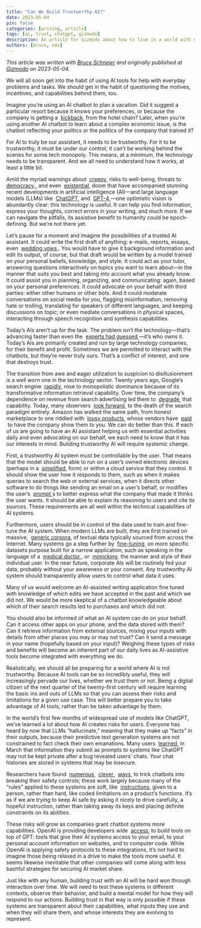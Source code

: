 ```yaml
---
title: "Can We Build Trustworthy AI?"
date: 2023-05-04
pin: false
categories: [writing, article]
tags: [ai, trust, chatgpt, gizmodo]
description: An article for Gizmodo about how to live in a world with untrustworthy AI.
authors: [bruce, nes]
---
```


*This article was written with [Bruce Schneier](https://www.schneier.com) and originally published at [Gizmodo](https://gizmodo.com/ai-chatgpt-can-we-build-trustworthy-ai-1850405280?rev=1683225902283) on 2023-05-04.*

<p>
	We will all soon get into the habit of using AI tools for help with everyday problems and tasks. We should get in the habit of questioning the motives, incentives, and capabilities behind them, too.
</p>
<p>
	Imagine you&rsquo;re using an AI chatbot to plan a vacation. Did it suggest a particular resort because it knows your preferences, or because the company is getting a&nbsp;
	<a href="https://www.theverge.com/2023/3/29/23662476/microsoft-bing-chatbot-ads-revenue-sharing">
		kickback
	</a>
	&nbsp;from the hotel chain? Later, when you&rsquo;re using another AI chatbot to learn about a complex economic issue, is the chatbot reflecting your politics or the politics of the company that trained it?
</p>
<p>
	For AI to truly be our assistant, it needs to be trustworthy. For it to be trustworthy, it must be under our control; it can&rsquo;t be working behind the scenes for some tech monopoly. This means, at a minimum, the technology needs to be transparent. And we all need to understand how it works, at least a little bit.
</p>
<p>
	Amid the myriad warnings about&nbsp;
	<a href="https://www.nytimes.com/2023/02/16/technology/bing-chatbot-microsoft-chatgpt.html">
		creepy
	</a>
	&nbsp;risks to well-being, threats to&nbsp;
	<a href="https://www.nytimes.com/2023/01/15/opinion/ai-chatgpt-lobbying-democracy.html">
		democracy
	</a>
	, and even&nbsp;
	<a href="https://nickbostrom.com/papers/vulnerable.pdf">
		existential
	</a>
	&nbsp;doom that have accompanied stunning recent developments in artificial intelligence (AI)&mdash;and large language models (LLMs) like&nbsp;
	<a href="https://gizmodo.com/chat-gpt-openai-ai-finance-ai-everything-we-know-1850018307">
		ChatGPT
	</a>
	&nbsp;and&nbsp;
	<a href="https://gizmodo.com/chatbot-gpt4-open-ai-ai-bing-microsoft-1850229989">
		GPT-4
	</a>
	&mdash;one optimistic vision is abundantly clear: this technology is useful. It can help you find information, express your thoughts, correct errors in your writing, and much more. If we can navigate the pitfalls, its assistive benefit to humanity could be epoch-defining. But we&rsquo;re not there yet.
</p>
<p>
	Let&rsquo;s pause for a moment and imagine the possibilities of a trusted AI assistant. It could write the first draft of anything: e-mails, reports, essays, even&nbsp;
	<a href="https://www.cnn.com/2023/04/12/tech/chatgpt-wedding-vows/index.html">
		wedding vows
	</a>
	. You would have to give it background information and edit its output, of course, but that draft would be written by a model trained on your personal beliefs, knowledge, and style. It could act as your tutor, answering questions interactively on topics you want to learn about&mdash;in the manner that suits you best and taking into account what you already know. It could assist you in planning, organizing, and communicating: again, based on your personal preferences. It could advocate on your behalf with third parties: either other humans or other bots. And it could moderate conversations on social media for you, flagging misinformation, removing hate or trolling, translating for speakers of different languages, and keeping discussions on topic; or even mediate conversations in physical spaces, interacting through speech recognition and synthesis capabilities.
</p>
<p>
	Today&rsquo;s AIs aren&rsquo;t up for the task. The problem isn&rsquo;t the technology&mdash;that&rsquo;s advancing faster than even the&nbsp;
	<a href="https://arxiv.org/pdf/2206.04132.pdf">
		experts had guessed
	</a>
	&mdash;it&rsquo;s who owns it. Today&rsquo;s AIs are primarily created and run by large technology companies, for their benefit and profit. Sometimes we are permitted to interact with the chatbots, but they&rsquo;re never truly ours. That&rsquo;s a conflict of interest, and one that destroys trust.
</p>
<p>
	The transition from awe and eager utilization to suspicion to disillusionment is a well worn one in the technology sector. Twenty years ago, Google&rsquo;s search engine&nbsp;
	<a href="https://www.fool.com/investing/general/2013/05/20/google-stock-buy-it-and-hold-it-for-life.aspx">
		rapidly
	</a>
	&nbsp;rose to monopolistic dominance because of its transformative information retrieval capability. Over time, the company&rsquo;s dependence on revenue from search advertising led them to&nbsp;
	<a href="https://theconversation.com/is-google-getting-worse-increased-advertising-and-algorithm-changes-may-make-it-harder-to-find-what-youre-looking-for-166966">
		degrade
	</a>
	&nbsp;that capability. Today, many observers&nbsp;
	<a href="https://www.technologyreview.com/2021/05/14/1024918/language-models-gpt3-search-engine-google/">
		look forward
	</a>
	&nbsp;to the death of the search paradigm entirely. Amazon has walked the same path, from honest marketplace to one riddled with&nbsp;
	<a href="https://www.msn.com/en-us/news/technology/it-e2-80-99s-not-your-imagination-shopping-on-amazon-has-gotten-worse/ar-AA14sg4o">
		lousy products
	</a>
	&nbsp;whose vendors have&nbsp;
	<a href="https://www.vox.com/recode/2022/11/10/23450349/amazon-advertising-everywhere-prime-sponsored-products">
		paid
	</a>
	&nbsp;to have the company show them to you. We can do better than this. If each of us are going to have an AI assistant helping us with essential activities daily and even advocating on our behalf, we each need to know that it has our interests in mind. Building trustworthy AI will require systemic change.
</p>
<p>
	First, a trustworthy AI system must be controllable by the user. That means that the model should be able to run on a user&rsquo;s owned electronic devices (perhaps in a&nbsp;
	<a href="https://github.com/mlc-ai/web-llm">
		simplified
	</a>
	&nbsp;form) or within a cloud service that they control. It should show the user how it responds to them, such as when it makes queries to search the web or external services, when it directs other software to do things like sending an email on a user&rsquo;s behalf, or modifies the user&rsquo;s&nbsp;
	<a href="https://simonwillison.net/2023/Apr/14/worst-that-can-happen/">
		prompt
	</a>
	s to better express what the company that made it thinks the user wants. It should be able to explain its reasoning to users and cite its sources. These requirements are all well within the technical capabilities of AI systems.
</p>
<p>
	Furthermore, users should be in control of the data used to train and fine-tune the AI system. When modern LLMs are built, they are first trained on massive,&nbsp;
	<a href="https://www.washingtonpost.com/technology/interactive/2023/ai-chatbot-learning/?itid=hp-top-table-main_p001_f004">
		generic corpora
	</a>
	&nbsp;of textual data typically sourced from across the Internet. Many systems go a step further by&nbsp;
	<a href="https://platform.openai.com/docs/guides/fine-tuning">
		fine-tuning
	</a>
	&nbsp;on more specific datasets purpose built for a narrow application, such as speaking in the language of a&nbsp;
	<a href="https://arxiv.org/abs/2303.14070">
		medical doctor
	</a>
	, or&nbsp;
	<a href="https://www.sfchronicle.com/projects/2021/jessica-simulation-artificial-intelligence/">
		mimicking
	</a>
	&nbsp;the manner and style of their individual user. In the near future, corporate AIs will be routinely fed your data, probably without your awareness or your consent. Any trustworthy AI system should transparently allow users to control what data it uses.
</p>
<p>
	Many of us would welcome an AI-assisted writing application fine tuned with knowledge of which edits we have accepted in the past and which we did not. We would be more skeptical of a chatbot knowledgeable about which of their search results led to purchases and which did not.
</p>
<p>
	You should also be informed of what an AI system can do on your behalf. Can it access other apps on your phone, and the data stored with them? Can it retrieve information from external sources, mixing your inputs with details from other places you may or may not trust? Can it send a message in your name (hopefully based on your input)? Weighing these types of risks and benefits will become an inherent part of our daily lives as AI-assistive tools become integrated with everything we do.
</p>
<p>
	Realistically, we should all be preparing for a world where AI is not trustworthy. Because AI tools can be so incredibly useful, they will increasingly pervade our lives, whether we trust them or not. Being a digital citizen of the next quarter of the twenty-first century will require learning the basic ins and outs of LLMs so that you can assess their risks and limitations for a given use case. This will better prepare you to take advantage of AI tools, rather than be taken advantage by them.
</p>
<p>
	In the world&rsquo;s first few months of widespread use of models like ChatGPT, we&rsquo;ve learned a lot about how AI creates risks for users. Everyone has heard by now that LLMs &ldquo;hallucinate,&rdquo; meaning that they make up &ldquo;facts&rdquo; in their outputs, because their predictive text generation systems are not constrained to fact check their own emanations. Many users&nbsp;
	<a href="https://www.engadget.com/chatgpt-briefly-went-offline-after-a-bug-revealed-user-chat-histories-115632504.html">
		learned
	</a>
	&nbsp;in March that information they submit as prompts to systems like ChatGPT may not be kept private after a bug revealed users&rsquo; chats. Your chat histories are stored in systems that may be insecure.
</p>
<p>
	Researchers have found&nbsp;
	<a href="https://arxiv.org/abs/2302.12173">
		numerous
	</a>
	&nbsp;
	<a href="https://www.lesswrong.com/posts/bNCDexejSZpkuu3yz/you-can-use-gpt-4-to-create-prompt-injections-against-gpt-4">
		clever
	</a>
	&nbsp;
	<a href="https://www.wired.com/story/chatgpt-jailbreak-generative-ai-hacking/">
		ways
	</a>
	&nbsp;to trick chatbots into breaking their safety controls; these work largely because many of the &ldquo;rules&rdquo; applied to these systems are soft, like&nbsp;
	<a href="https://www.theverge.com/23599441/microsoft-bing-ai-sydney-secret-rules">
		instructions
	</a>
	&nbsp;given to a person, rather than hard, like coded limitations on a product&rsquo;s functions. It&rsquo;s as if we are trying to keep AI safe by asking it nicely to drive carefully, a hopeful instruction, rather than taking away its keys and placing definite constraints on its abilities.
</p>
<p>
	These risks will grow as companies grant chatbot systems more capabilities. OpenAI is providing developers wide&nbsp;
	<a href="https://openai.com/blog/chatgpt-plugins">
		access
	</a>
	&nbsp;to build tools on top of GPT: tools that give their AI systems access to your email, to your personal account information on websites, and to computer code. While OpenAI is applying safety protocols to these integrations, it&rsquo;s not hard to imagine those being relaxed in a drive to make the tools more useful. It seems likewise inevitable that other companies will come along with less bashful strategies for securing AI market share.
</p>
<p>
	Just like with any human, building trust with an AI will be hard won through interaction over time. We will need to test these systems in different contexts, observe their behavior, and build a mental model for how they will respond to our actions. Building trust in that way is only possible if these systems are transparent about their capabilities, what inputs they use and when they will share them, and whose interests they are evolving to represent.&nbsp;
</p>
